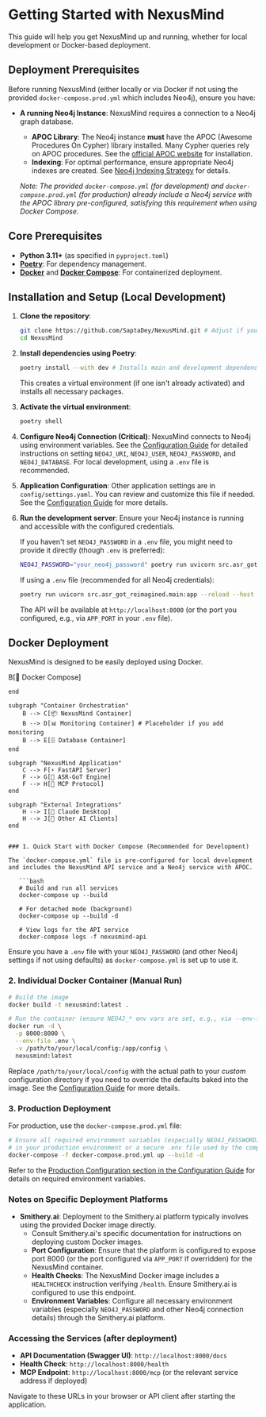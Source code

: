 # Getting Started with NexusMind

This guide will help you get NexusMind up and running, whether for local development or Docker-based deployment.

## Deployment Prerequisites

Before running NexusMind (either locally or via Docker if not using the provided `docker-compose.prod.yml` which includes Neo4j), ensure you have:

-   **A running Neo4j Instance**: NexusMind requires a connection to a Neo4j graph database.
    -   **APOC Library**: The Neo4j instance **must** have the APOC (Awesome Procedures On Cypher) library installed. Many Cypher queries rely on APOC procedures. See the [official APOC website](https://neo4j.com/labs/apoc/installation/) for installation.
    -   **Indexing**: For optimal performance, ensure appropriate Neo4j indexes are created. See [Neo4j Indexing Strategy](neo4j_indexing.md) for details. <!-- TODO: Ensure this link works after file moves -->

    *Note: The provided `docker-compose.yml` (for development) and `docker-compose.prod.yml` (for production) already include a Neo4j service with the APOC library pre-configured, satisfying this requirement when using Docker Compose.*

## Core Prerequisites

- **Python 3.11+** (as specified in `pyproject.toml`)
- **[Poetry](https://python-poetry.org/docs/#installation)**: For dependency management.
- **[Docker](https://www.docker.com/get-started)** and **[Docker Compose](https://docs.docker.com/compose/install/)**: For containerized deployment.

## Installation and Setup (Local Development)

1.  **Clone the repository**:
    ```bash
    git clone https://github.com/SaptaDey/NexusMind.git # Adjust if your fork/repo is different
    cd NexusMind
    ```

2.  **Install dependencies using Poetry**:
    ```bash
    poetry install --with dev # Installs main and development dependencies
    ```
    This creates a virtual environment (if one isn't already activated) and installs all necessary packages.

3.  **Activate the virtual environment**:
    ```bash
    poetry shell
    ```

4.  **Configure Neo4j Connection (Critical)**:
    NexusMind connects to Neo4j using environment variables. See the [Configuration Guide](configuration.md#neo4j-database-configuration) for detailed instructions on setting `NEO4J_URI`, `NEO4J_USER`, `NEO4J_PASSWORD`, and `NEO4J_DATABASE`. For local development, using a `.env` file is recommended.

5.  **Application Configuration**:
    Other application settings are in `config/settings.yaml`. You can review and customize this file if needed. See the [Configuration Guide](configuration.md#application-settings) for more details.

6.  **Run the development server**:
    Ensure your Neo4j instance is running and accessible with the configured credentials.
    
    If you haven't set `NEO4J_PASSWORD` in a `.env` file, you might need to provide it directly (though `.env` is preferred):
    ```bash
    NEO4J_PASSWORD="your_neo4j_password" poetry run uvicorn src.asr_got_reimagined.main:app --reload --host 0.0.0.0 --port 8000
    ```
    If using a `.env` file (recommended for all Neo4j credentials):
    ```bash
    poetry run uvicorn src.asr_got_reimagined.main:app --reload --host 0.0.0.0 --port 8000
    ```
    The API will be available at `http://localhost:8000` (or the port you configured, e.g., via `APP_PORT` in your `.env` file).

## Docker Deployment

NexusMind is designed to be easily deployed using Docker.

<!-- Mermaid diagram for Docker deployment can be included here if desired -->
<!-- ```mermaid
graph TB
    subgraph "Development Environment"
        A[👨‍💻 Developer] --> B[🐳 Docker Compose]
    end
    
    subgraph "Container Orchestration"
        B --> C[📦 NexusMind Container]
        B --> D[📊 Monitoring Container] # Placeholder if you add monitoring
        B --> E[🗄️ Database Container]
    end
    
    subgraph "NexusMind Application"
        C --> F[⚡ FastAPI Server]
        F --> G[🧠 ASR-GoT Engine]
        F --> H[🔌 MCP Protocol]
    end
    
    subgraph "External Integrations"
        H --> I[🤖 Claude Desktop]
        H --> J[🔗 Other AI Clients]
    end
``` -->

### 1. Quick Start with Docker Compose (Recommended for Development)

The `docker-compose.yml` file is pre-configured for local development and includes the NexusMind API service and a Neo4j service with APOC.

   ```bash
   # Build and run all services
   docker-compose up --build
   
   # For detached mode (background)
   docker-compose up --build -d
   
   # View logs for the API service
   docker-compose logs -f nexusmind-api
   ```
   Ensure you have a `.env` file with your `NEO4J_PASSWORD` (and other Neo4j settings if not using defaults) as `docker-compose.yml` is set up to use it.

### 2. Individual Docker Container (Manual Run)

   ```bash
   # Build the image
   docker build -t nexusmind:latest .
   
   # Run the container (ensure NEO4J_* env vars are set, e.g., via --env-file)
   docker run -d \
     -p 8000:8000 \
     --env-file .env \
     -v /path/to/your/local/config:/app/config \
     nexusmind:latest
   ```
   Replace `/path/to/your/local/config` with the actual path to your *custom* configuration directory if you need to override the defaults baked into the image. See the [Configuration Guide](configuration.md#docker-configuration-override) for more details.

### 3. Production Deployment

For production, use the `docker-compose.prod.yml` file:
   ```bash
   # Ensure all required environment variables (especially NEO4J_PASSWORD) are set
   # in your production environment or a secure .env file used by the compose file.
   docker-compose -f docker-compose.prod.yml up --build -d
   ```
   Refer to the [Production Configuration section in the Configuration Guide](configuration.md#production-environment-variables) for details on required environment variables.

### Notes on Specific Deployment Platforms

-   **Smithery.ai**: Deployment to the Smithery.ai platform typically involves using the provided Docker image directly.
    *   Consult Smithery.ai's specific documentation for instructions on deploying custom Docker images.
    *   **Port Configuration**: Ensure that the platform is configured to expose port 8000 (or the port configured via `APP_PORT` if overridden) for the NexusMind container.
    *   **Health Checks**: The NexusMind Docker image includes a `HEALTHCHECK` instruction verifying `/health`. Ensure Smithery.ai is configured to use this endpoint.
    *   **Environment Variables**: Configure all necessary environment variables (especially `NEO4J_PASSWORD` and other Neo4j connection details) through the Smithery.ai platform.

### Accessing the Services (after deployment)

- **API Documentation (Swagger UI)**: `http://localhost:8000/docs`
- **Health Check**: `http://localhost:8000/health`
- **MCP Endpoint**: `http://localhost:8000/mcp` (or the relevant service address if deployed)

Navigate to these URLs in your browser or API client after starting the application.
